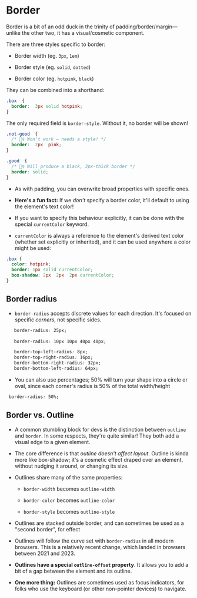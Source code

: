 # Border

Border is a bit of an odd duck in the trinity of padding/border/margin—unlike the other two, it has a visual/cosmetic component.

There are three styles specific to border:

-   Border width (eg.  `3px`,  `1em`)
    
-   Border style (eg.  `solid`,  `dotted`)
    
-   Border color (eg.  `hotpink`,  `black`)

They can be combined into a shorthand:
    
```css
.box  {
  border:  3px solid hotpink;
}
```

The only required field is  `border-style`. Without it, no border will be shown!

```css
.not-good  {
  /* 🙅‍♀️ Won't work – needs a style! */
  border:  2px  pink;
}

.good  {
  /* 🙆‍♀️ Will produce a black, 3px-thick border */
  border: solid;
}
```

- As with padding, you can overwrite broad properties with specific ones.

- **Here's a fun fact:** If we _don't_ specify a border color, it'll default to using the element's text color!

- If you want to specify this behaviour explicitly, it can be done with the special  `currentColor`  keyword.

- `currentColor`  is always a reference to the element's derived text color (whether set explicitly or inherited), and it can be used anywhere a color might be used:
```css
.box {
  color: hotpink;
  border: 1px solid currentColor;
  box-shadow: 2px  2px  2px currentColor;
}
```

## Border radius

- `border-radius` accepts discrete values for each direction. It's focused on specific _corners_, not specific sides.

```css
   border-radius: 25px;
   
   border-radius: 10px 10px 40px 40px;

   border-top-left-radius: 8px;
   border-top-right-radius: 16px;
   border-bottom-right-radius: 32px;
   border-bottom-left-radius: 64px;
```

- You can also use percentages; 50% will turn your shape into a circle or oval, since each corner's radius is 50% of the total width/height
```css
 border-radius: 50%;
```

## Border vs. Outline

- A common stumbling block for devs is the distinction between  `outline`  and  `border`. In some respects, they're quite similar! They both add a visual edge to a given element.

- The core difference is that  _outline doesn't affect layout_. Outline is kinda more like box-shadow; it's a cosmetic effect draped over an element, without nudging it around, or changing its size.

- Outlines share many of the same properties:

	-   `border-width`  becomes  `outline-width`
    
	-   `border-color`  becomes  `outline-color`
    
	-   `border-style`  becomes  `outline-style`
    
- Outlines are stacked outside border, and can sometimes be used as a "second border", for effect

-    Outlines will follow the curve set with  `border-radius`  in all modern browsers. This is a relatively recent change, which landed in browsers between 2021 and 2023.
    
-   **Outlines have a special  `outline-offset`  property**. It allows you to add a bit of a gap between the element and its outline.

- **One more thing:** Outlines are sometimes used as focus indicators, for folks who use the keyboard (or other non-pointer devices) to navigate.